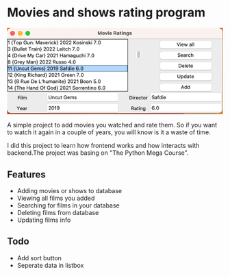 # Movies and shows rating program
![](https://raw.githubusercontent.com/mikowhyHUB/movie-ratings/main/movie-ratings.png)

A simple project to add movies you watched and rate them. So if you want to watch it again in a couple of years, you will know is it a waste of time. 

I did this project to learn how frontend works and how interacts with backend.The project was basing on "The Python Mega Course".

## Features
- Adding movies or shows to database
- Viewing all films you added
- Searching for films in your database
- Deleting films from database
- Updating films info

## Todo
- Add sort button
- Seperate data in listbox
